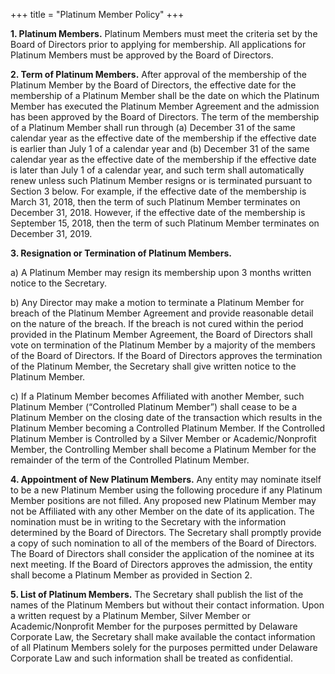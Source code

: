 +++
title = "Platinum Member Policy"
+++

__1.	Platinum Members.__  Platinum Members must meet the criteria set by the Board of Directors prior to applying for membership.  All applications for Platinum Members must be approved by the Board of Directors.

__2.	Term of Platinum Members.__  After approval of the membership of the Platinum Member by the Board of Directors, the effective date for the membership of a Platinum Member shall be the date on which the Platinum Member has executed the Platinum Member Agreement and the admission has been approved by the Board of Directors.  The term of the membership of a Platinum Member shall run through (a) December 31 of the same calendar year as the effective date of the membership if the effective date is earlier than July 1 of a calendar year and (b) December 31 of the same calendar year as the effective date of the membership if the effective date is later than July 1 of a calendar year, and such term shall automatically renew unless such Platinum Member resigns or is terminated pursuant to Section 3 below.  For example, if the effective date of the membership is March 31, 2018, then the term of such Platinum Member terminates on December 31, 2018. However, if the effective date of the membership is September 15, 2018, then the term of such Platinum Member terminates on December 31, 2019.

__3.	Resignation or Termination of Platinum Members.__

a) A Platinum Member may resign its membership upon 3 months written notice to the Secretary.

b) Any Director may make a motion to terminate a Platinum Member for breach of the Platinum Member Agreement and provide reasonable detail on the nature of the breach.  If the breach is not cured within the period provided in the Platinum Member Agreement, the Board of Directors shall vote on termination of the Platinum Member by a majority of the members of the Board of Directors.  If the Board of Directors approves the termination of the Platinum Member, the Secretary shall give written notice to the Platinum Member.

c) If a Platinum Member becomes Affiliated with another Member, such Platinum Member (“Controlled Platinum Member”) shall cease to be a Platinum Member on the closing date of the transaction which results in the Platinum Member becoming a Controlled Platinum Member. If the Controlled Platinum Member is Controlled by a Silver Member or Academic/Nonprofit Member, the Controlling Member shall become a Platinum Member for the remainder of the term of the Controlled Platinum Member.

__4.	Appointment of New Platinum Members.__  Any entity may nominate itself to be a new Platinum Member using the following procedure if any Platinum Member positions are not filled.  Any proposed new Platinum Member may not be Affiliated with any other Member on the date of its application.  The nomination must be in writing to the Secretary with the information determined by the Board of Directors.  The Secretary shall promptly provide a copy of such nomination to all of the members of the Board of Directors.  The Board of Directors shall consider the application of the nominee at its next meeting.  If the Board of Directors approves the admission, the entity shall become a Platinum Member as provided in Section 2.

__5.	List of Platinum Members.__  The Secretary shall publish the list of the names of the Platinum Members but without their contact information.  Upon a written request by a Platinum Member, Silver Member or Academic/Nonprofit  Member for the purposes permitted by Delaware Corporate Law, the Secretary shall make available the contact information of all Platinum Members solely for the purposes permitted under Delaware Corporate Law and such information shall be treated as confidential.

